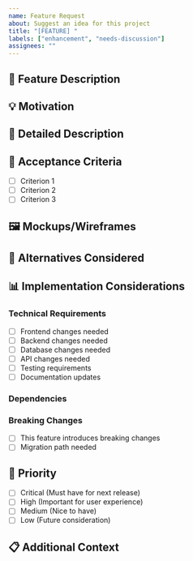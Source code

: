 ```yaml
---
name: Feature Request
about: Suggest an idea for this project
title: "[FEATURE] "
labels: ["enhancement", "needs-discussion"]
assignees: ""
---
```


## 🚀 Feature Description

<!-- A clear and concise description of what you want to happen -->

## 💡 Motivation

<!-- Why is this feature needed? What problem does it solve? -->

## 📝 Detailed Description

<!-- Provide a detailed description of the feature -->

## 🎯 Acceptance Criteria

<!-- Define what needs to be done for this feature to be considered complete -->

- [ ] Criterion 1
- [ ] Criterion 2
- [ ] Criterion 3

## 🖼️ Mockups/Wireframes

<!-- If applicable, add mockups or wireframes to help explain your idea -->

## 🤔 Alternatives Considered

<!-- A clear and concise description of any alternative solutions or features you've considered -->

## 📊 Implementation Considerations

### Technical Requirements

- [ ] Frontend changes needed
- [ ] Backend changes needed
- [ ] Database changes needed
- [ ] API changes needed
- [ ] Testing requirements
- [ ] Documentation updates

### Dependencies

<!-- List any dependencies this feature has -->

### Breaking Changes

- [ ] This feature introduces breaking changes
- [ ] Migration path needed

## 🌟 Priority

- [ ] Critical (Must have for next release)
- [ ] High (Important for user experience)
- [ ] Medium (Nice to have)
- [ ] Low (Future consideration)

## 📋 Additional Context

<!-- Add any other context, links, or references about the feature request here -->
